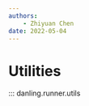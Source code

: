 ```yaml
---
authors:
    - Zhiyuan Chen
date: 2022-05-04
---
```


# Utilities

::: danling.runner.utils
